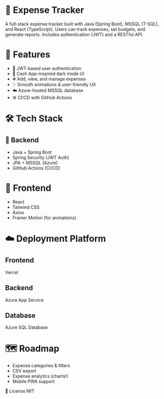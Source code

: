 # 💸 Expense Tracker
A full-stack expense tracker built with Java (Spring Boot), MSSQL (T-SQL), and React (TypeScript). Users can track expenses, set budgets, and generate reports. Includes authentication (JWT) and a RESTful API.

# 🚀 Features
* 🔐 JWT-based user authentication
* 🎨 Cash App–inspired dark mode UI
* ➕ Add, view, and manage expenses
* ✨ Smooth animations & user-friendly UX
* ☁️ Azure-hosted MSSQL database
* ⚙️ CI/CD with GitHub Actions

# 🛠️ Tech Stack
## 🔧 Backend
* Java + Spring Boot
* Spring Security (JWT Auth)
* JPA + MSSQL (Azure)
* GitHub Actions (CI/CD)

# 🎨 Frontend
* React 
* Tailwind CSS
* Axios
* Framer Motion (for animations)

# ☁️ Deployment Platform
## Frontend
Vercel
## Backend
Azure App Service
## Database 
Azure SQL Database

# 🗺️ Roadmap
* Expense categories & filters
* CSV export
* Expense analytics (charts!)
* Mobile PWA support

🧾 License
MIT
